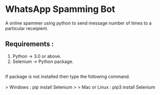 # WhatsApp Spamming Bot

A online spammer using python to send message number of times to a particular receipient.
## Requirements :
<ol>
<li>Python -> 3.0 or above.</li>
<li>Selenium -> Python package.</li>
</ol>

<br>
If package is not installed then type the following command.
<br><br>
> Windows :  pip install Selenium
> 
> Mac or Linux : pip3 install Selenium
